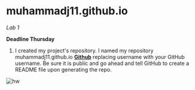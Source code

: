 # muhammadj11.github.io

*Lab 1*

**Deadline Thursday**

1. I created my project's repository. I named my repository muhammadj11.github.io **[Github](https://github.com/MuhammadJ11/muhammadj11.github.io)** replacing username with your GitHub username. Be sure it is public and go ahead and tell GitHub to create a README file upon generating the repo.

![hw](https://user-images.githubusercontent.com/90790091/134825253-74994059-4963-4f38-ae61-19c0498cd006.png)


